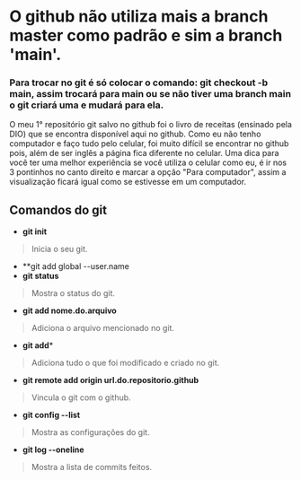# O github não utiliza mais a branch master como padrão e sim a branch 'main'.

### Para trocar no git é só colocar o comando: git checkout -b main, assim trocará para main ou se não tiver uma branch main o git criará uma e mudará para ela.


O meu 1° repositório git salvo no github foi o livro de receitas (ensinado pela DIO) que se encontra disponível aqui no github. Como eu não tenho computador e faço tudo pelo celular, foi muito difícil se encontrar no github pois, além de ser inglês a página fica diferente no celular. 
Uma dica para você ter uma melhor experiência se você utiliza o celular  como eu, é ir nos 3 pontinhos no canto direito e marcar a opção "Para computador", assim a visualização ficará igual como se estivesse em um computador.

##  Comandos do git

- **git init**
> Inicia o seu git.
- **git add global --user.name
- **git status**
> Mostra o status do git.
- **git add nome.do.arquivo**
> Adiciona o arquivo mencionado no git.
- **git add***
> Adiciona tudo o que foi modificado e criado no git.
- **git remote add origin url.do.repositorio.github**
> Vincula o git com o github.
- **git config --list**
> Mostra as configurações do git.
- **git log --oneline**
> Mostra a lista de commits feitos.
